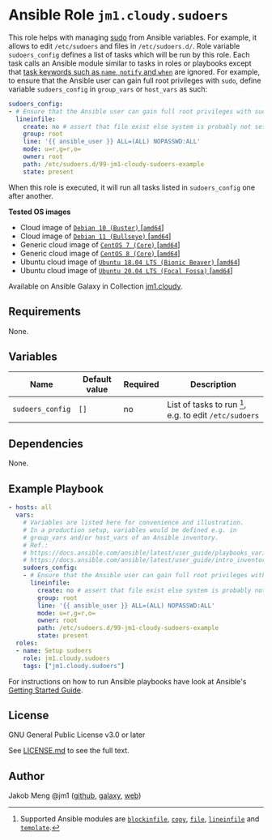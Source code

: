 # Ansible Role `jm1.cloudy.sudoers`

This role helps with managing [sudo][archlinux-wiki-sudo] from Ansible variables. For example, it allows to edit
`/etc/sudoers` and files in `/etc/sudoers.d/`. Role variable `sudoers_config` defines a list of tasks which will be run
by this role. Each task calls an Ansible module similar to tasks in roles or playbooks except that [task keywords such
as `name`, `notify` and `when`][playbooks-keywords] are ignored. For example, to ensure that the Ansible user can gain
full root privileges with `sudo`, define variable `sudoers_config` in `group_vars` or `host_vars` as such:

```yml
sudoers_config:
- # Ensure that the Ansible user can gain full root privileges with sudo
  lineinfile:
    create: no # assert that file exist else system is probably not setup using cloud-init
    group: root
    line: '{{ ansible_user }} ALL=(ALL) NOPASSWD:ALL'
    mode: u=r,g=r,o=
    owner: root
    path: /etc/sudoers.d/99-jm1-cloudy-sudoers-example
    state: present
```

When this role is executed, it will run all tasks listed in `sudoers_config` one after another.

[archlinux-wiki-sudo]: https://wiki.archlinux.org/title/Sudo
[playbooks-keywords]: https://docs.ansible.com/ansible/latest/reference_appendices/playbooks_keywords.html

**Tested OS images**
- Cloud image of [`Debian 10 (Buster)` \[`amd64`\]](https://cdimage.debian.org/cdimage/openstack/current/)
- Cloud image of [`Debian 11 (Bullseye)` \[`amd64`\]](https://cdimage.debian.org/images/cloud/bullseye/latest/)
- Generic cloud image of [`CentOS 7 (Core)` \[`amd64`\]](https://cloud.centos.org/centos/7/images/)
- Generic cloud image of [`CentOS 8 (Core)` \[`amd64`\]](https://cloud.centos.org/centos/8/x86_64/images/)
- Ubuntu cloud image of [`Ubuntu 18.04 LTS (Bionic Beaver)` \[`amd64`\]](https://cloud-images.ubuntu.com/bionic/current/)
- Ubuntu cloud image of [`Ubuntu 20.04 LTS (Focal Fossa)` \[`amd64`\]](https://cloud-images.ubuntu.com/focal/)

Available on Ansible Galaxy in Collection [jm1.cloudy](https://galaxy.ansible.com/jm1/cloudy).

## Requirements

None.

## Variables
| Name             | Default value | Required | Description |
| ---------------- | ------------- | -------- | ----------- |
| `sudoers_config` | `[]`          | no       | List of tasks to run [^supported-modules], e.g. to edit `/etc/sudoers` |

[^supported-modules]: Supported Ansible modules are [`blockinfile`][ansible-module-blockinfile], [`copy`][
ansible-module-copy], [`file`][ansible-module-file], [`lineinfile`][ansible-module-lineinfile] and [`template`][
ansible-module-template].

[ansible-module-blockinfile]: https://docs.ansible.com/ansible/latest/collections/ansible/builtin/blockinfile_module.html
[ansible-module-copy]: https://docs.ansible.com/ansible/latest/collections/ansible/builtin/copy_module.html
[ansible-module-file]: https://docs.ansible.com/ansible/latest/collections/ansible/builtin/file_module.html
[ansible-module-lineinfile]: https://docs.ansible.com/ansible/latest/collections/ansible/builtin/lineinfile_module.html
[ansible-module-template]: https://docs.ansible.com/ansible/latest/collections/ansible/builtin/template_module.html

## Dependencies

None.

## Example Playbook

```yml
- hosts: all
  vars:
    # Variables are listed here for convenience and illustration.
    # In a production setup, variables would be defined e.g. in
    # group_vars and/or host_vars of an Ansible inventory.
    # Ref.:
    # https://docs.ansible.com/ansible/latest/user_guide/playbooks_variables.html
    # https://docs.ansible.com/ansible/latest/user_guide/intro_inventory.html
    sudoers_config:
    - # Ensure that the Ansible user can gain full root privileges with sudo
      lineinfile:
        create: no # assert that file exist else system is probably not setup using cloud-init
        group: root
        line: '{{ ansible_user }} ALL=(ALL) NOPASSWD:ALL'
        mode: u=r,g=r,o=
        owner: root
        path: /etc/sudoers.d/99-jm1-cloudy-sudoers-example
        state: present
  roles:
  - name: Setup sudoers
    role: jm1.cloudy.sudoers
    tags: ["jm1.cloudy.sudoers"]
```

For instructions on how to run Ansible playbooks have look at Ansible's
[Getting Started Guide](https://docs.ansible.com/ansible/latest/network/getting_started/first_playbook.html).

## License

GNU General Public License v3.0 or later

See [LICENSE.md](../../LICENSE.md) to see the full text.

## Author

Jakob Meng
@jm1 ([github](https://github.com/jm1), [galaxy](https://galaxy.ansible.com/jm1), [web](http://www.jakobmeng.de))
